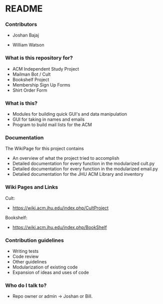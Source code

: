 # README #

### Contributors ###
* Joshan Bajaj

* William Watson

### What is this repository for? ###

* ACM Independent Study Project
* Mailman Bot / Cult
* Bookshelf Project
* Membership Sign Up Forms
* Shirt Order Form

### What is this? ###

* Modules for building quick GUI's and data manipulation
* GUI for taking in names and emails
* Program to build mail lists for the ACM

### Documentation ###

The WikiPage for this project contains
* An overview of what the project tried to accomplish
* Detailed documentation for every function in the modularized cult.py
* Detailed documentation for every function in the modularized email.py
* Detalied documentation for the JHU ACM Library and inventory

### Wiki Pages and Links ###

Cult:
* https://wiki.acm.jhu.edu/index.php/CultProject

Bookshelf:
* https://wiki.acm.jhu.edu/index.php/BookShelf

### Contribution guidelines ###

* Writing tests
* Code review
* Other guidelines
* Modularization of existing code
* Expansion of ideas and uses of code

### Who do I talk to? ###

* Repo owner or admin -> Joshan or Bill.
